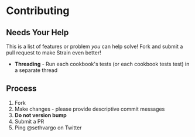 Contributing
============

Needs Your Help
---------------
This is a list of features or problem *you* can help solve! Fork and submit a pull request to make Strain even better!

- **Threading** - Run each cookbook's tests (or each cookbook tests test) in a separate thread

Process
-------
1. Fork
2. Make changes - please provide descriptive commit messages
3. **Do not version bump**
4. Submit a PR
5. Ping @sethvargo on Twitter
